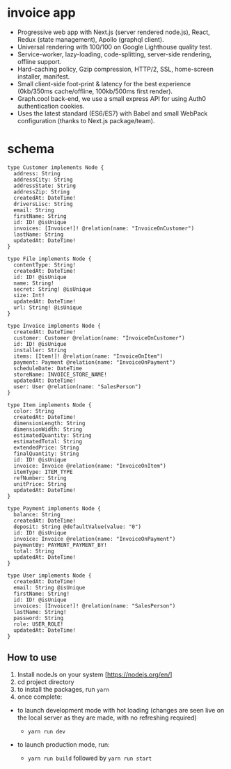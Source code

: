 # invoice app

- Progressive web app with Next.js (server rendered node.js), React, Redux (state management), Apollo (graphql client).
- Universal rendering with 100/100 on Google Lighthouse quality test.
- Service-worker, lazy-loading, code-splitting, server-side rendering, offline support.
- Hard-caching policy, Gzip compression, HTTP/2, SSL, home-screen installer, manifest.
- Small client-side foot-print & latency for the best experience (0kb/350ms cache/offline, 100kb/500ms first render).
- Graph.cool back-end, we use a small express API for using Auth0 authentication cookies.
- Uses the latest standard (ES6/ES7) with Babel and small WebPack configuration (thanks to Next.js package/team).


# schema

```gql
type Customer implements Node {
  address: String
  addressCity: String
  addressState: String
  addressZip: String
  createdAt: DateTime!
  driversLisc: String
  email: String
  firstName: String
  id: ID! @isUnique
  invoices: [Invoice!]! @relation(name: "InvoiceOnCustomer")
  lastName: String
  updatedAt: DateTime!
}

type File implements Node {
  contentType: String!
  createdAt: DateTime!
  id: ID! @isUnique
  name: String!
  secret: String! @isUnique
  size: Int!
  updatedAt: DateTime!
  url: String! @isUnique
}

type Invoice implements Node {
  createdAt: DateTime!
  customer: Customer @relation(name: "InvoiceOnCustomer")
  id: ID! @isUnique
  installer: String
  items: [Item!]! @relation(name: "InvoiceOnItem")
  payment: Payment @relation(name: "InvoiceOnPayment")
  scheduleDate: DateTime
  storeName: INVOICE_STORE_NAME!
  updatedAt: DateTime!
  user: User @relation(name: "SalesPerson")
}

type Item implements Node {
  color: String
  createdAt: DateTime!
  dimensionLength: String
  dimensionWidth: String
  estimatedQuantity: String
  estimatedTotal: String
  extendedPrice: String
  finalQuantity: String
  id: ID! @isUnique
  invoice: Invoice @relation(name: "InvoiceOnItem")
  itemType: ITEM_TYPE
  refNumber: String
  unitPrice: String
  updatedAt: DateTime!
}

type Payment implements Node {
  balance: String
  createdAt: DateTime!
  deposit: String @defaultValue(value: "0")
  id: ID! @isUnique
  invoice: Invoice @relation(name: "InvoiceOnPayment")
  paymentBy: PAYMENT_PAYMENT_BY!
  total: String
  updatedAt: DateTime!
}

type User implements Node {
  createdAt: DateTime!
  email: String @isUnique
  firstName: String!
  id: ID! @isUnique
  invoices: [Invoice!]! @relation(name: "SalesPerson")
  lastName: String!
  password: String
  role: USER_ROLE!
  updatedAt: DateTime!
}
```

## How to use

1. Install nodeJs on your system [https://nodejs.org/en/]
2. cd project directory
3. to install the packages, run ` yarn `
4. once complete:
- to launch development mode with hot loading (changes are seen live on the local server as they are made, with no refreshing required)
    - ` yarn run dev ` 

- to launch production mode, run:
    - ` yarn run build ` followed by ` yarn run start `
